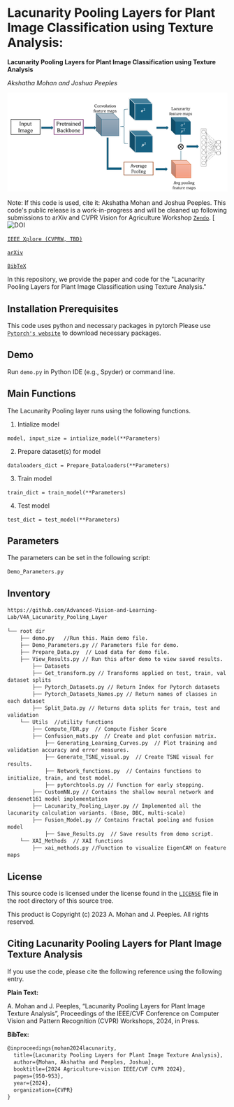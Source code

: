# Lacunarity Pooling Layers for Plant Image Classification using Texture Analysis:
**Lacunarity Pooling Layers for Plant Image Classification using Texture Analysis**

_Akshatha Mohan and Joshua Peeples_

![Fig1_Workflow](Images/overviewimage.png)

Note: If this code is used, cite it: Akshatha Mohan and Joshua Peeples. This code's public release is a work-in-progress and will be cleaned up following submissions to arXiv and CVPR Vision for Agriculture Workshop
[`Zendo`](). 
[![DOI]()

[`IEEE Xplore (CVPRW, TBD)`]()

[`arXiv`]()

[`BibTeX`]()

In this repository, we provide the paper and code for the "Lacunarity Pooling Layers for Plant Image Classification using Texture Analysis."

## Installation Prerequisites

This code uses python and necessary packages in pytorch
Please use [`Pytorch's website`](https://pytorch.org/get-started/locally/) to download necessary packages.

## Demo

Run `demo.py` in Python IDE (e.g., Spyder) or command line. 

## Main Functions

The Lacunarity Pooling layer runs using the following functions. 

1. Intialize model  

```model, input_size = intialize_model(**Parameters)```

2. Prepare dataset(s) for model

 ```dataloaders_dict = Prepare_Dataloaders(**Parameters)```

3. Train model 

```train_dict = train_model(**Parameters)```

4. Test model

```test_dict = test_model(**Parameters)```


## Parameters
The parameters can be set in the following script:

```Demo_Parameters.py```

## Inventory

```
https://github.com/Advanced-Vision-and-Learning-Lab/V4A_Lacunarity_Pooling_Layer

└── root dir
	├── demo.py   //Run this. Main demo file.
	├── Demo_Parameters.py // Parameters file for demo.
	├── Prepare_Data.py  // Load data for demo file.
	├── View_Results.py // Run this after demo to view saved results.
    	├── Datasets
		├── Get_transform.py // Transforms applied on test, train, val dataset splits
		├── Pytorch_Datasets.py // Return Index for Pytorch datasets
		├── Pytorch_Datasets_Names.py // Return names of classes in each dataset
		├── Split_Data.py // Returns data splits for train, test and validation
	└── Utils  //utility functions
		├── Compute_FDR.py  // Compute Fisher Score
		├── Confusion_mats.py  // Create and plot confusion matrix.
    		├── Generating_Learning_Curves.py  // Plot training and validation accuracy and error measures.
    		├── Generate_TSNE_visual.py  // Create TSNE visual for results.
    		├── Network_functions.py  // Contains functions to initialize, train, and test model. 
    		├── pytorchtools.py // Function for early stopping.
		├── CustomNN.py // Contains the shallow neural network and densenet161 model implementation
		├── Lacunarity_Pooling_Layer.py // Implemented all the lacunarity calculation variants. (Base, DBC, multi-scale)
		├── Fusion_Model.py // Contains fractal pooling and fusion model
    		├── Save_Results.py  // Save results from demo script.
	└── XAI_Methods  // XAI functions
		├── xai_methods.py //Function to visualize EigenCAM on feature maps
```

## License

This source code is licensed under the license found in the [`LICENSE`](LICENSE) 
file in the root directory of this source tree.

This product is Copyright (c) 2023 A. Mohan and J. Peeples. All rights reserved.

## <a name="CitingLacunarity"></a>Citing Lacunarity Pooling Layers for Plant Image Texture Analysis

If you use the code, please cite the following 
reference using the following entry.

**Plain Text:**

A. Mohan and J. Peeples, “Lacunarity Pooling Layers for Plant Image Texture Analysis”, Proceedings of the IEEE/CVF Conference on Computer Vision and Pattern Recognition (CVPR) Workshops, 2024, in Press.

**BibTex:**
```
@inproceedings{mohan2024lacunarity,
  title={Lacunarity Pooling Layers for Plant Image Texture Analysis},
  author={Mohan, Akshatha and Peeples, Joshua},
  booktitle={2024 Agriculture-vision IEEE/CVF CVPR 2024},
  pages={950-953},
  year={2024},
  organization={CVPR}
}

```
